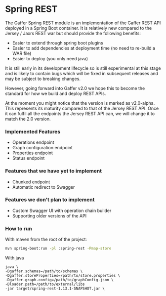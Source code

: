 Spring REST
==================

The Gaffer Spring REST module is an implementation of the Gaffer REST API deployed 
in a Spring Boot container. It is relatively new compared to the Jersey / Jaxrs
REST war but should provide the following benefits:
* Easier to extend through spring boot plugins
* Easier to add dependencies at deployment time (no need to re-build a WAR file)
* Easier to deploy (you only need java)

It is still early in its development lifecycle so is still experimental at this stage and
is likely to contain bugs which will be fixed in subsequent releases and may be subject
to breaking changes.

However, going forward into Gaffer v2.0 we hope this to become the standard for how we
build and deploy REST APIs.

At the moment you might notice that the version is marked as v2.0-alpha. This represents
its maturity compared to that of the Jersey REST API. Once it can fulfil all the endpoints
the Jersey REST API can, we will change it to match the 2.0 version.

### Implemented Features
* Operations endpoint
* Graph configuration endpoint
* Properties endpoint
* Status endpoint

### Features that we have yet to implement
* Chunked endpoint
* Automatic redirect to Swagger

### Features we don't plan to implement
* Custom Swagger UI with operation chain builder
* Supporting older versions of the API


### How to run
With maven from the root of the project:
```bash
mvn spring-boot:run -pl :spring-rest -Pmap-store
```

With java
```
java \
-Dgaffer.schemas=/path/to/schemas \
-Dgaffer.storeProperties=/path/to/store.properties \
-Dgaffer.graph.config=/path/to/graphConfig.json \
-Dloader.path=/path/to/external/libs
-jar target/spring-rest-1.13.1-SNAPSHOT.jar \
```